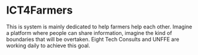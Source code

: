 # ICT4Farmers
This is system is mainly dedicated to help farmers help each other. 
Imagine a platform where people can share information, imagine the kind of boundaries that will be overtaken. 
Eight Tech Consults and UNFFE are working daily to achieve this goal.
